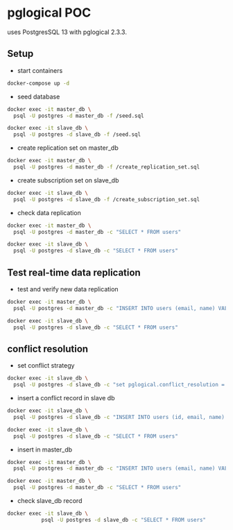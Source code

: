 # pglogical POC

uses PostgresSQL 13 with pglogical 2.3.3.

## Setup

- start containers
```bash
docker-compose up -d
```

- seed database

```bash
docker exec -it master_db \
  psql -U postgres -d master_db -f /seed.sql

docker exec -it slave_db \
  psql -U postgres -d slave_db -f /seed.sql
```

- create replication set on master_db

```bash
docker exec -it master_db \
  psql -U postgres -d master_db -f /create_replication_set.sql
```

- create subscription set on slave_db

```bash
docker exec -it slave_db \
  psql -U postgres -d slave_db -f /create_subscription_set.sql
```


- check data replication
```bash
docker exec -it master_db \
  psql -U postgres -d master_db -c "SELECT * FROM users"

docker exec -it slave_db \
  psql -U postgres -d slave_db -c "SELECT * FROM users"
```


## Test real-time data replication

- test and verify new data replication

```bash
docker exec -it master_db \
  psql -U postgres -d master_db -c "INSERT INTO users (email, name) VALUES('test5@gmail.com','Hello');"

docker exec -it slave_db \
  psql -U postgres -d slave_db -c "SELECT * FROM users"
```

## conflict resolution

- set conflict strategy

```bash
docker exec -it slave_db \
  psql -U postgres -d slave_db -c "set pglogical.conflict_resolution = 'apply_remote'"
```

- insert a conflict record in slave db
```bash
docker exec -it slave_db \
  psql -U postgres -d slave_db -c "INSERT INTO users (id, email, name) VALUES(100, 'test100@gmail.com','Hello');"

docker exec -it slave_db \
  psql -U postgres -d slave_db -c "SELECT * FROM users"
```

- insert in master_db

```bash
docker exec -it master_db \
  psql -U postgres -d master_db -c "INSERT INTO users (email, name) VALUES('test100@gmail.com','Hello');"

docker exec -it master_db \
  psql -U postgres -d master_db -c "SELECT * FROM users"
```

- check slave_db record

```bash
docker exec -it slave_db \
           psql -U postgres -d slave_db -c "SELECT * FROM users"
```
